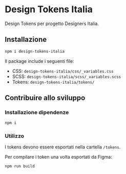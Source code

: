 # Design Tokens Italia

Design Tokens per progetto Designers Italia.

## Installazione

```sh
npm i design-tokens-italia
```

Il package include i seguenti file:

- CSS: `design-tokens-italia/css/_variables.css`
- SCSS: `design-tokens-italia/scss/_variables.scss`
- Tokens: `design-tokens-italia/tokens/`

## Contribuire allo sviluppo

### Installazione dipendenze

```sh
npm i
```

### Utilizzo

I tokens devono essere esportati nella cartella `/tokens`.

Per compilare i token una volta esportati da Figma: 

```sh
npm run build
```